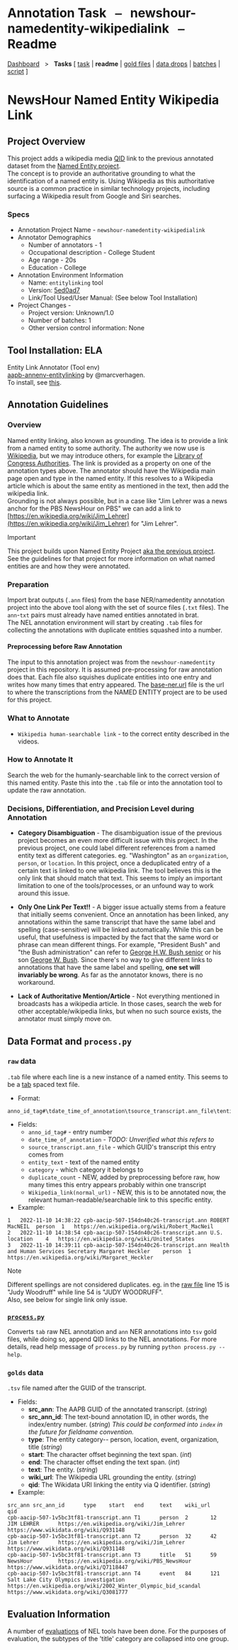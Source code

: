 # Annotation Task &nbsp; ⎯ &nbsp; newshour-namedentity-wikipedialink &nbsp; ⎯ &nbsp; Readme

[Dashboard](../index.md)  &nbsp; > &nbsp; ****Tasks**** 
\[ [task](index.md) | **readme** | [gold files](golds.md) | [data drops](drops/index.md) | [batches](batches.md) | [script](script.md) \]

# NewsHour Named Entity Wikipedia Link

## Project Overview
This project adds a wikipedia media [QID](https://en.wikipedia.org/wiki/Wikidata#:~:text=Obligatorily%2C%20an%20identifier%20(the%20QID)) link to the previous annotated dataset from the [Named Entity project](https://github.com/clamsproject/aapb-annotations/tree/main/newshour-namedentity).  
The concept is to provide an authoritative grounding to what the identification of a named entity is. 
Using Wikipedia as this authoritative source is a common practice in similar technology projects, including surfacing a Wikipedia result from Google and Siri searches.  

### Specs
* Annotation Project Name - `newshour-namedentity-wikipedialink`
* Annotator Demographics   
    * Number of annotators - 1
    * Occupational description - College Student
    * Age range - 20s
    * Education - College
* Annotation Environment Information  
    * Name: `entitylinking` tool
    * Version: [5ed0ad7](https://github.com/clamsproject/aapb-annenv-entitylinking/tree/5ed0ad7ac8504f928ca9225a5c8c50f75bb615d3)
    * Link/Tool Used/User Manual: (See below Tool Installation)  
* Project Changes -  
    * Project version: Unknown/1.0  
    * Number of batches: 1
    * Other version control information: None

## Tool Installation: ELA
Entity Link Annotator (Tool env)    
[aapb-annenv-entitylinking](https://github.com/clamsproject/aapb-annenv-entitylinking) by @marcverhagen.  
To install, see [this](https://github.com/clamsproject/aapb-annenv-entitylinking/blob/main/docs/install.md).  

## Annotation Guidelines
### Overview
Named entity linking, also known as grounding. The idea is to provide a link from a named entity to some authority. The authority we now use is [Wikipedia](https://www.wikipedia.org/), but we may introduce others, for example the [Library of Congress Authorities](https://authorities.loc.gov/). The link is provided as a property on one of the annotation types above. The annotator should have the Wikipedia main page open and type in the named entity. If this resolves to a Wikipedia article which is about the same entity as mentioned in the text, then add the wikipedia link.  
Grounding is not always possible, but in a case like "Jim Lehrer was a news anchor for the PBS NewsHour on PBS" we can add a link to [https://en.wikipedia.org/wiki/Jim_Lehrer](https://en.wikipedia.org/wiki/Jim_Lehrer) for "Jim Lehrer".

> [!Important]  
> This project builds upon Named Entity Project [aka the previous project](https://github.com/clamsproject/aapb-annotations/blob/main/newshour-namedentity).  
> See the guidelines for that project for more information on what named entities are and how they were annotated. 

### Preparation
Import brat outputs (`.ann` files) from the base NER/namedentity annotation project into the above tool along with the set of source files (`.txt` files). 
The `ann`-`txt` pairs must already have named entities annotated in brat.   
The NEL annotation environment will start by creating `.tab` files for collecting the annotations with duplicate entities squashed into a number. 

#### Preprocessing before Raw Annotation
The input to this annotation project was from the `newshour-namedentity` project in this repository. 
It is assumed pre-processing for raw annotation does that. 
Each file also squishes duplicate entities into one entry and writes how many times that entry appeared.
The [base-ner.url](https://github.com/clamsproject/aapb-annotations/tree/b5de0d6b48ba9835c9bf6eaacbf46019dcc12203/newshour-namedentity/golds/aapb-collaboration-21)
file is the url to where the transcriptions from the NAMED ENTITY project are to be used for this project.   

### What to Annotate
* `Wikipedia human-searchable link` - to the correct entity described in the videos. 
### How to Annotate It
Search the web for the humanly-searchable link to the correct version of this named entity. 
Paste this into the `.tab` file or into the annotation tool to update the raw annotation. 

### Decisions, Differentiation, and Precision Level during Annotation
* **Category Disambiguation** - The disambiguation issue of the previous project becomes an even more difficult issue with this project. 
In the previous project, one could label different references from a named entity text as different categories. eg. "Washington" as an `organization`, `person`, or `location`.
In this project, once a deduplicated entry of a certain text is linked to one wikipedia link. 
The tool believes this is the only link that should match that text. 
This seems to imply an important limitation to one of the tools/processes, or an unfound way to work around this issue.

* **Only One Link Per Text!!** - A bigger issue actually stems from a feature that initially seems convenient. 
Once an annotation has been linked, any annotations within the same transcript that have the same label and spelling (case-sensitive) will be linked automatically. 
While this can be useful, that usefulness is impacted by the fact that the same word or phrase can mean different things. 
For example, "President Bush" and "the Bush administration" can refer to [George H.W. Bush senior](https://en.wikipedia.org/wiki/George_H._W._Bush) or his son [George W. Bush](https://en.wikipedia.org/wiki/George_W._Bush). 
Since there's no way to give different links to annotations that have the same label and spelling, **one set will invariably be wrong**. As far as the annotator knows, there is no workaround.

* **Lack of Authoritative Mention/Article** - Not everything mentioned in broadcasts has a wikipedia article. 
In those cases, search the web for other acceptable/wikipedia links, but when no such source exists, the annotator must simply move on.  
## Data Format and `process.py`
### `raw` data
`.tab` file where each line is a new instance of a named entity. This seems to be a [tab](https://file.org/extension/tab) spaced text file.
* Format:
```
anno_id_tag#\tdate_time_of_annotation\tsource_transcript.ann_file\tentity_text\tcategory\tduplicate_count\tWikipedia_link(normal_url)
```
* Fields: 
  * `anno_id_tag#` - entry number
  * `date_time_of_annotation` - _TODO: Unverified what this refers to_
  * `source_transcript.ann_file` - which GUID's transcript this entry comes from
  * `entity_text` - text of the named entity
  * `category` - which category it belongs to
  * `duplicate_count` - NEW, added by preprocessing before raw, how many times this entry appears probably within one transcript
  * `Wikipedia_link(normal_url)` - NEW, this is to be annotated now, the relevant human-readable/searchable link to this specific entity. 
* Example:
```
1	2022-11-10 14:38:22	cpb-aacip-507-154dn40c26-transcript.ann	ROBERT MacNEIL	person	1	https://en.wikipedia.org/wiki/Robert_MacNeil	
2	2022-11-10 14:38:54	cpb-aacip-507-154dn40c26-transcript.ann	U.S.	location	4	https://en.wikipedia.org/wiki/United_States	
3	2022-11-10 14:39:11	cpb-aacip-507-154dn40c26-transcript.ann	Health and Human Services Secretary Margaret Heckler	person	1	https://en.wikipedia.org/wiki/Margaret_Heckler	
```
> [!Note]  
> Different spellings are not considered duplicates. eg. in the [raw file](https://github.com/clamsproject/aapb-annotations/blob/main/newshour-namedentity-wikipedialink/221201-aapb-collaboration-21/annotations.tab)
line 15 is "Judy Woodruff" while line 54 is "JUDY WOODRUFF".  
> Also, see below for single link only issue.  

### [`process.py`](process.py)
Converts `tab` raw NEL annotation and `ann` NER annotations into `tsv` gold files, while doing so, append QID links to the NEL annotations.
For more details, read help message of `process.py` by running `python process.py --help`.

### `golds` data
`.tsv` file named after the GUID of the transcript.
* Fields:
  - __src_ann__: The AAPB GUID of the annotated transcript. (_string_)
  - __src_ann_id__: The text-bound annotation ID, in other words, the index/entry number. (_string_) _This could be conformed into `index` in the future for fieldname convention._
  - __type__: The entity category-- person, location, event, organization, title (_string_)
  - __start__: The character offset beginning the text span. (_int_)
  - __end__: The character offset ending the text span. (_int_)
  - __text__: The entity. (_string_)
  - __wiki_url__: The Wikipedia URL grounding the entity. (_string_)
  - __qid__: The Wikidata URI linking the entity via Q identifier. (_string_)  
* Example:
```
src_ann src_ann_id      type    start   end     text    wiki_url        qid
cpb-aacip-507-1v5bc3tf81-transcript.ann T1      person  2       12      JIM LEHRER      https://en.wikipedia.org/wiki/Jim_Lehrer        https://www.wikidata.org/wiki/Q931148
cpb-aacip-507-1v5bc3tf81-transcript.ann T2      person  32      42      Jim Lehrer      https://en.wikipedia.org/wiki/Jim_Lehrer        https://www.wikidata.org/wiki/Q931148
cpb-aacip-507-1v5bc3tf81-transcript.ann T3      title   51      59      NewsHour        https://en.wikipedia.org/wiki/PBS_NewsHour      https://www.wikidata.org/wiki/Q7118447
cpb-aacip-507-1v5bc3tf81-transcript.ann T4      event   84      121     Salt Lake City Olympics investigation   https://en.wikipedia.org/wiki/2002_Winter_Olympic_bid_scandal   https://www.wikidata.org/wiki/Q3081777
```

## Evaluation Information
A number of [evaluations](https://github.com/clamsproject/aapb-evaluations/tree/main/nel_eval) of NEL tools have been done. 
For the purposes of evaluation, the subtypes of the 'title' category are collapsed into one group.  

